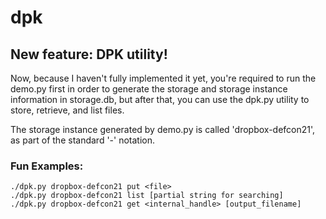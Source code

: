 dpk
===

New feature: DPK utility!
-------------------------

Now, because I haven't fully implemented it yet, you're required to run the demo.py first in order to generate the storage and storage instance information in storage.db, but after that, you can use the dpk.py utility to store, retrieve, and list files.

The storage instance generated by demo.py is called 'dropbox-defcon21', as part of the standard '<service>-<instance>' notation. 


### Fun Examples: ###

    ./dpk.py dropbox-defcon21 put <file>
    ./dpk.py dropbox-defcon21 list [partial string for searching]
    ./dpk.py dropbox-defcon21 get <internal_handle> [output_filename]

